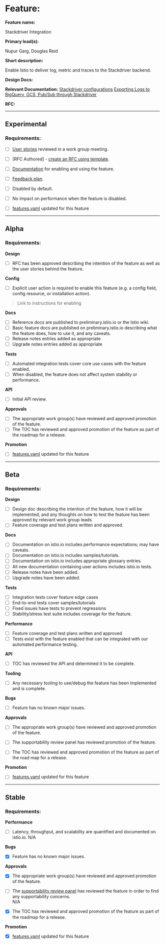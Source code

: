 [//]: # (The syntax preceeding this line is a comment marker used to help guide the author in populating this document)
[//]: # (to github. Unlike HTML comments commonly used throughout istio.io documentation, this comment will not be rendered)
[//]: # (by github. Comments must be separated by carriage return preceding and concluding the text and be a single line.)

[//]: # (This is a living document representing the maturity of a feature. Completion of this template enables Istio work groups)
[//]: # (to collect information on potential new functionality. This template should be completed before users are exposed to)
[//]: # (any new experimental feature. Please complete this template during development.)

[//]: # (The feature implementation section must be completed before submission of the document.)

# Feature:

[//]: # (All information in this section is mandatory.)

**Feature name:**

Stackdriver Integration

[//]: # (The name of the feature, e.g. Multiple control planes)

**Primary lead(s):**

Nupur Garg, Douglas Reid

[//]: # (The primary lead or leads responsible for the feature. These individuals serve as a point of contact for the feature.)

**Short description:**

Enable Istio to deliver log, metric and traces to the Stackdriver backend.

[//]: # (A short description of the feature. One or two sentences maximum.)

**Design Docs:**

[//]: # (Design docs for feature)


**Relevant Documentation:**
[Stackdriver configurations](https://istio.io/latest/docs/reference/config/proxy_extensions/stackdriver/)
[Exporting Logs to BigQuery, GCS, Pub/Sub through Stackdriver](https://istio.io/latest/blog/2018/export-logs-through-stackdriver/)

[//]: # (Links to relevant documentation for feature)

**RFC:**

[//]: # (Link to RFC for feature)


---

## Experimental

### Requirements:

[//]: # (All information in this section is mandatory for promotion. Please modify the links in this)
[//]: # (section.)

- [ ] [User stories](insert_your_link_here) reviewed in a work group meeting.

[//]: # (User stories are a way to communicate user value. User stories follow the style)
[//]: # (as a [type of user], I want [an action] so that [a benefit/a value]. Istio currently has no user)
[//]: # (story template. Maybe you can make one?)

[//]: # (User stories must be presented in a work group meeting. They need no approval and are later integrated)
[//]: # (into the RFCs, which do need approval for alpha. You may find value to negotiate within the work group where the)
[//]: # (user stories are presented to help clarify the user stories.)

- [ ] [RFC Authored] - [create an RFC using template](https://docs.google.com/document/d/1ewJoCcw5-04crH-M0xw4zFxz1cfwVCPnNyW4K3m4Yyc/template/preview).

[//]: # (An RFC is mandatory to graduate to experimental. The RFC does not have to be reviewed in a work group)
[//]: # (meeting to graduate to experimental.)

- [ ] [Documentation](insert_your_link_here) for enabling and using the feature.

[//]: # (The documentation instructions may exist on the developer wiki or the team drive. They may include instructions)
[//]: # (for building running a `istioctl experimental command`, or using the preview profile,)
[//]: # (or any other relevant information.)

- [ ] [Feedback plan](insert_your_link_here).

[//]: # (This may include user feedback meetings, discuss.istio.io conversations, GitHub issues, or mailing lists.)

- [ ] Disabled by default.

- [ ] No impact on performance when the feature is disabled.


[//]: # (Once all other items are completed, features.yaml should be updated to promote the feature)

- [ ] [features.yaml](https://github.com/istio/enhancements/blob/master/features.yaml) updated for this feature
---

## Alpha

### Requirements: 

**Design**

- [ ] RFC has been approved describing the intention of the feature as well as the user stories behind the feature. 

**Config**

- [ ] Explicit user action is required to enable this feature (e.g. a config field, config resource, or installation action). 

> Link to instructions for enabling

**Docs**

- [ ] Reference docs are published to preliminary.istio.io or the Istio wiki.
- [ ] Basic feature docs are published on preliminary.istio.io describing what the feature does, how to use it, and any caveats. 
- [ ] Release notes entries added as appropriate
- [ ] Upgrade notes entries added as appropriate

**Tests**

- [ ] Automated integration tests cover core use cases with the feature enabled. 
- [ ] When disabled, the feature does not affect system stability or performance. 

**API**

- [ ] Initial API review.

**Approvals**

- [ ] The appropriate work group(s) have reviewed and approved promotion of the feature.
- [ ] The TOC has reviewed and approved promotion of the feature as part of the
	roadmap for a release.

**Promotion**

[//]: # (Once all other items are completed, features.yaml should be updated to promote the feature)

- [ ] [features.yaml](https://github.com/istio/enhancements/blob/master/features.yaml) updated for this feature

---

## Beta

### Requirements: 

**Design**

- [ ] Design doc describing the intention of the feature, how it will be
	implemented, and any thoughts on how to test the feature has been approved by
	relevant work group leads
- [ ] Feature coverage and test plans written and approved.

**Docs** 

- [ ] Documentation on istio.io includes performance expectations; may have caveats. 
- [ ] Documentation on istio.io includes samples/tutorials. 
- [ ] Documentation on istio.io includes appropriate glossary entries. 
- [ ] All new documentation containing user actions includes istio.io tests.
- [ ] Release notes have been added. 
- [ ] Upgrade notes have been added. 

**Tests**

- [ ] Integration tests cover feature edge cases
- [ ] End-to-end tests cover samples/tutorials
- [ ] Fixed issues have tests to prevent regressions
- [ ] Stability/stress test suite includes coverage for the feature.

**Performance**

- [ ] Feature coverage and test plans written and approved 
- [ ] Tests exist with the feature enabled that can be integrated with our automated performance testing.

**API**

- [ ] TOC has reviewed the API and determined it to be complete. 

**Tooling**

- [ ] Any necessary tooling to use/debug the feature has been implemented and is complete. 

**Bugs**

- [ ] Feature has no known major issues.

**Approvals**

- [ ] The appropriate work group(s) have reviewed and approved promotion of the feature.
- [ ] The supportability review panel has reviewed promotion of the feature.  
- [ ] The TOC has reviewed and approved promotion of the feature as part of the
	road map for a release.


**Promotion**

[//]: # (Once all other items are completed, features.yaml should be updated to promote the feature)

- [ ] [features.yaml](https://github.com/istio/enhancements/blob/master/features.yaml) updated for this feature
---

## Stable

### Requirements: 

**Performance**

- [ ] Latency, throughput, and scalability are quantified and documented on
	istio.io. 
N/A

**Bugs**

- [x] Feature has no known major issues. 

**Approvals**

- [x] The appropriate work group(s) have reviewed and approved promotion of the feature.
- [ ] The [supportability review panel](https://docs.google.com/document/d/1w0epyFhhDSf_TwFEfa_lrn1v61mXNJKpEp_kUgp4sSc/edit#) has reviewed the feature in order to find any supportability concerns.  
N/A
- [x] The TOC has reviewed and approved promotion of the feature as part of the
	roadmap for a release.


**Promotion**

[//]: # (Once all other items are completed, features.yaml should be updated to promote the feature)

- [x] [features.yaml](https://github.com/istio/enhancements/blob/master/features.yaml) updated for this feature
